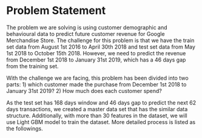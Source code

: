 
# Problem Statement

The problem we are solving is using customer demographic and behavioural data to predict future customer revenue for Google Merchandise Store. The challenge for this problem is that we have the train set data from August 1st 2016 to April 30th 2018 and test set data from May 1st 2018 to October 15th 2018. However, we need to predict the revenue from December 1st 2018 to January 31st 2019, which has a 46 days gap from the training set. 

With the challenge we are facing, this problem has been divided into two parts: 1) which customer made the purchase from December 1st 2018 to January 31st 2019?   2) How much does each customer spend?

As the test set has 168 days window and 46 days gap to predict the next 62 days transactions, we created a master data set that has the similar data structure. Additionally, with more than 30 features in the dataset, we will use Light GBM model to train the dataset. More detailed process is listed as the followings. 


